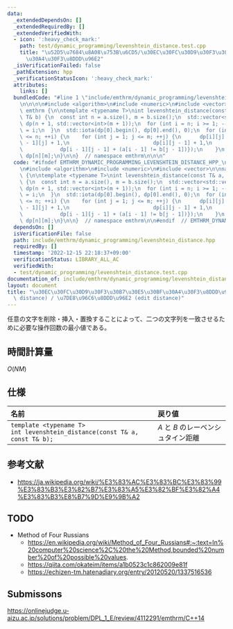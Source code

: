```yaml
---
data:
  _extendedDependsOn: []
  _extendedRequiredBy: []
  _extendedVerifiedWith:
  - icon: ':heavy_check_mark:'
    path: test/dynamic_programming/levenshtein_distance.test.cpp
    title: "\u52D5\u7684\u8A08\u753B\u6CD5/\u30EC\u30FC\u30D9\u30F3\u30B7\u30E5\u30BF\
      \u30A4\u30F3\u8DDD\u96E2"
  _isVerificationFailed: false
  _pathExtension: hpp
  _verificationStatusIcon: ':heavy_check_mark:'
  attributes:
    links: []
  bundledCode: "#line 1 \"include/emthrm/dynamic_programming/levenshtein_distance.hpp\"\
    \n\n\n\n#include <algorithm>\n#include <numeric>\n#include <vector>\n\nnamespace\
    \ emthrm {\n\ntemplate <typename T>\nint levenshtein_distance(const T& a, const\
    \ T& b) {\n  const int n = a.size(), m = b.size();\n  std::vector<std::vector<int>>\
    \ dp(n + 1, std::vector<int>(m + 1));\n  for (int i = n; i >= 1; --i) {\n    dp[i][0]\
    \ = i;\n  }\n  std::iota(dp[0].begin(), dp[0].end(), 0);\n  for (int i = 1; i\
    \ <= n; ++i) {\n    for (int j = 1; j <= m; ++j) {\n      dp[i][j] = std::min({dp[i\
    \ - 1][j] + 1,\n                           dp[i][j - 1] + 1,\n               \
    \            dp[i - 1][j - 1] + (a[i - 1] != b[j - 1])});\n    }\n  }\n  return\
    \ dp[n][m];\n}\n\n}  // namespace emthrm\n\n\n"
  code: "#ifndef EMTHRM_DYNAMIC_PROGRAMMING_LEVENSHTEIN_DISTANCE_HPP_\n#define EMTHRM_DYNAMIC_PROGRAMMING_LEVENSHTEIN_DISTANCE_HPP_\n\
    \n#include <algorithm>\n#include <numeric>\n#include <vector>\n\nnamespace emthrm\
    \ {\n\ntemplate <typename T>\nint levenshtein_distance(const T& a, const T& b)\
    \ {\n  const int n = a.size(), m = b.size();\n  std::vector<std::vector<int>>\
    \ dp(n + 1, std::vector<int>(m + 1));\n  for (int i = n; i >= 1; --i) {\n    dp[i][0]\
    \ = i;\n  }\n  std::iota(dp[0].begin(), dp[0].end(), 0);\n  for (int i = 1; i\
    \ <= n; ++i) {\n    for (int j = 1; j <= m; ++j) {\n      dp[i][j] = std::min({dp[i\
    \ - 1][j] + 1,\n                           dp[i][j - 1] + 1,\n               \
    \            dp[i - 1][j - 1] + (a[i - 1] != b[j - 1])});\n    }\n  }\n  return\
    \ dp[n][m];\n}\n\n}  // namespace emthrm\n\n#endif  // EMTHRM_DYNAMIC_PROGRAMMING_LEVENSHTEIN_DISTANCE_HPP_\n"
  dependsOn: []
  isVerificationFile: false
  path: include/emthrm/dynamic_programming/levenshtein_distance.hpp
  requiredBy: []
  timestamp: '2022-12-15 22:18:37+09:00'
  verificationStatus: LIBRARY_ALL_AC
  verifiedWith:
  - test/dynamic_programming/levenshtein_distance.test.cpp
documentation_of: include/emthrm/dynamic_programming/levenshtein_distance.hpp
layout: document
title: "\u30EC\u30FC\u30D9\u30F3\u30B7\u30E5\u30BF\u30A4\u30F3\u8DDD\u96E2 (Levenshtein\
  \ distance) / \u7DE8\u96C6\u8DDD\u96E2 (edit distance)"
---
```


任意の文字を削除・挿入・置換することによって、二つの文字列を一致させるために必要な操作回数の最小値である。


## 時間計算量

$O(NM)$


## 仕様

|名前|戻り値|
|:--|:--|
|`template <typename T>`<br>`int levenshtein_distance(const T& a, const T& b);`|$A$ と $B$ のレーベンシュタイン距離|


## 参考文献

- https://ja.wikipedia.org/wiki/%E3%83%AC%E3%83%BC%E3%83%99%E3%83%B3%E3%82%B7%E3%83%A5%E3%82%BF%E3%82%A4%E3%83%B3%E8%B7%9D%E9%9B%A2


## TODO

- Method of Four Russians
  - https://en.wikipedia.org/wiki/Method_of_Four_Russians#:~:text=In%20computer%20science%2C%20the%20Method,bounded%20number%20of%20possible%20values.
  - https://qiita.com/okateim/items/a1b0523c1c862009e81f
  - https://echizen-tm.hatenadiary.org/entry/20120520/1337516536


## Submissons

https://onlinejudge.u-aizu.ac.jp/solutions/problem/DPL_1_E/review/4112291/emthrm/C++14
